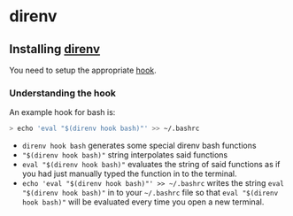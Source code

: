 # direnv

## Installing [direnv](https://direnv.net/)

You need to setup the appropriate [hook](https://direnv.net/docs/hook.html).

### Understanding the hook

An example hook for bash is:

```bash
> echo 'eval "$(direnv hook bash)"' >> ~/.bashrc
```

- `direnv hook bash` generates some special direnv bash functions
- `"$(direnv hook bash)"` string interpolates said functions
- `eval "$(direnv hook bash)"` evaluates the string of said functions as if you had just manually typed the function in to the terminal.
- `echo 'eval "$(direnv hook bash)"' >> ~/.bashrc` writes the string `eval "$(direnv hook bash)"` in to your `~/.bashrc` file so that `eval "$(direnv hook bash)"` will be evaluated every time you open a new terminal.
